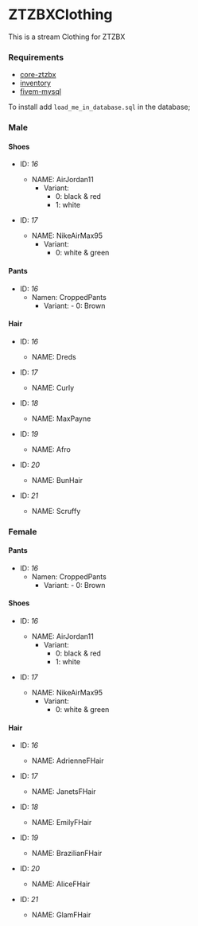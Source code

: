 # ZTZBXClothing
This is a stream Clothing for ZTZBX


### **Requirements**
- [core-ztzbx](https://github.com/ZTZBX/core-ztzbx)
- [inventory](https://github.com/ZTZBX/inventory)
- [fivem-mysql](https://github.com/ZTZBX/fivem-mysql)

To install add `load_me_in_database.sql` in the database;
### Male
#### **Shoes** 
- ID: *16* 
    - NAME: AirJordan11
	    - Variant:
            - 0: black & red
	        - 1: white
            
- ID: *17* 
    - NAME: NikeAirMax95 
	    - Variant:
            - 0: white & green
  
#### **Pants**
- ID: *16*
  - Namen: CroppedPants
    - Variant:
            - 0: Brown

#### **Hair**
- ID: *16* 
    - NAME: Dreds
            
- ID: *17* 
    - NAME: Curly 

- ID: *18* 
    - NAME: MaxPayne 

- ID: *19* 
    - NAME: Afro 

- ID: *20* 
    - NAME: BunHair 

- ID: *21* 
    - NAME: Scruffy 


### Female
#### **Pants**
- ID: *16*
  - Namen: CroppedPants
    - Variant:
            - 0: Brown
  

#### **Shoes** 
- ID: *16* 
    - NAME: AirJordan11
	    - Variant:
            - 0: black & red
	        - 1: white
            
- ID: *17* 
    - NAME: NikeAirMax95 
	    - Variant:
            - 0: white & green

#### **Hair**
- ID: *16* 
    - NAME: AdrienneFHair
            
- ID: *17* 
    - NAME: JanetsFHair 

- ID: *18* 
    - NAME: EmilyFHair 

- ID: *19* 
    - NAME: BrazilianFHair 

- ID: *20* 
    - NAME: AliceFHair 

- ID: *21* 
    - NAME: GlamFHair 